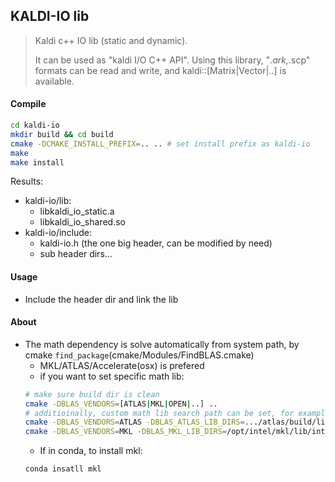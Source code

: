 ## KALDI-IO lib
> Kaldi c++ IO lib (static and dynamic). 
> 
> It can be used as "kaldi I/O C++ API". Using this library, 
> "*.ark,*.scp" formats can be read and write,
> and kaldi::[Matrix|Vector|..] is available.


#### Compile
```bash
cd kaldi-io
mkdir build && cd build
cmake -DCMAKE_INSTALL_PREFIX=.. .. # set install prefix as kaldi-io
make
make install 
```
Results:
- kaldi-io/lib:
    - libkaldi_io_static.a 
    - libkaldi_io_shared.so
- kaldi-io/include:
    - kaldi-io.h (the one big header, can be modified by need)
    - sub header dirs...

#### Usage
- Include the header dir and link the lib

#### About
- The math dependency is solve automatically from system path, by cmake `find_package`(cmake/Modules/FindBLAS.cmake)
    - MKL/ATLAS/Accelerate(osx) is prefered
    - if you want to set specific math lib:
    ```bash
    # make sure build dir is clean
    cmake -DBLAS_VENDORS=[ATLAS|MKL|OPEN|..] ..
    # additioinally, custom math lib search path can be set, for example:
    cmake -DBLAS_VENDORS=ATLAS -DBLAS_ATLAS_LIB_DIRS=.../atlas/build/lib ..
    cmake -DBLAS_VENDORS=MKL -DBLAS_MKL_LIB_DIRS=/opt/intel/mkl/lib/intel64 ..
    ```
    - If in conda, to install mkl:
    ```bash
    conda insatll mkl
    ```
